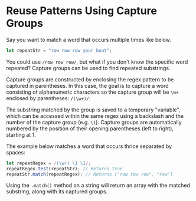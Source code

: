 # Reuse Patterns Using Capture Groups
Say you want to match a word that occurs multiple times like below.
```javascript
let repeatStr = "row row row your boat";
```

You could use ```/row row row/```, but what if you don't know the specific word repeated? Capture groups can be used to find repeated substrings.

Capture groups are constructed by enclosing the regex pattern to be captured in parentheses. In this case, the goal is to capture a word consisting of alphanumeric characters so the capture group will be ```\w+``` enclosed by parentheses: ```/(\w+)/```.

The substring matched by the group is saved to a temporary "variable", which can be accessed within the same regex using a backslash and the number of the capture group (e.g. ```\1```). Capture groups are automatically numbered by the position of their opening parentheses (left to right), starting at 1.

The example below matches a word that occurs thrice separated by spaces:
```javascript
let repeatRegex = /(\w+) \1 \1/;
repeatRegex.test(repeatStr); // Returns true
repeatStr.match(repeatRegex); // Returns ["row row row", "row"]
```
Using the ```.match()``` method on a string will return an array with the matched substring, along with its captured groups.
